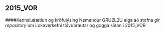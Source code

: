 ## 2015_VOR
####Kennsluáætlun og kröfulýsing
Nemendur GRU2L2U eiga að stofna <i>git repository</i> um Lokaverkefni tölvubrautar og gogga síðan í 2015_VOR 
